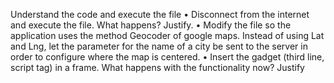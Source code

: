 Understand the code and execute the file
• Disconnect from the internet and execute the file. What happens? Justify.
• Modify the file so the application uses the method Geocoder of google maps. Instead of using Lat and Lng, let the parameter for the name of a city be sent to the server in order to configure where the map is centered.
• Insert the gadget (third line, script tag) in a frame. What happens with the functionality now? Justify
